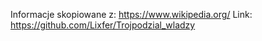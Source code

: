 Informacje skopiowane z: https://www.wikipedia.org/
Link: https://github.com/Lixfer/Trojpodzial_wladzy